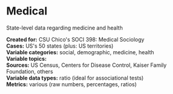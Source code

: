 # Medical
State-level data regarding medicine and health
<p>
<b>Created for:</b> CSU Chico's SOCI 398: Medical Sociology<br>
<b>Cases:</b> US's 50 states (plus: US territories)<br>
<b>Variable categories:</b> social, demographic, medicine, health<br>
<b>Variable topics:</b> <br>
<b>Sources:</b> US Census, Centers for Disease Control, Kaiser Family Foundation, others<br>
<b>Variable data types:</b> ratio (ideal for associational tests)<br>
<b>Metrics:</b> various (raw numbers, percentages, ratios)<br>
